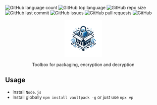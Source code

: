 ![GitHub language count](https://img.shields.io/github/languages/count/denstuk/vaultpack?label=Languages)
![GitHub top language](https://img.shields.io/github/languages/top/denstuk/vaultpack?label=Top%20Language)
![GitHub repo size](https://img.shields.io/github/repo-size/denstuk/vaultpack?label=Repo%20Size)
![GitHub last commit](https://img.shields.io/github/last-commit/denstuk/vaultpack?label=Last%20Commit)
![GitHub issues](https://img.shields.io/github/issues/denstuk/vaultpack?label=Issues)
![GitHub pull requests](https://img.shields.io/github/issues-pr/denstuk/vaultpack?label=Pull%20Requests)
![GitHub](https://img.shields.io/github/license/denstuk/vaultpack?label=License)

<p align="center">
  <img src="./.readme/logo.png" width="120" alt="Vaultpack" />
</p>

<p align="center">
    Toolbox for packaging, encryption and decryption
<p align="center">

## Usage

- Install `Node.js`
- Install globally `npm install vaultpack -g` or just use `npx vp`
